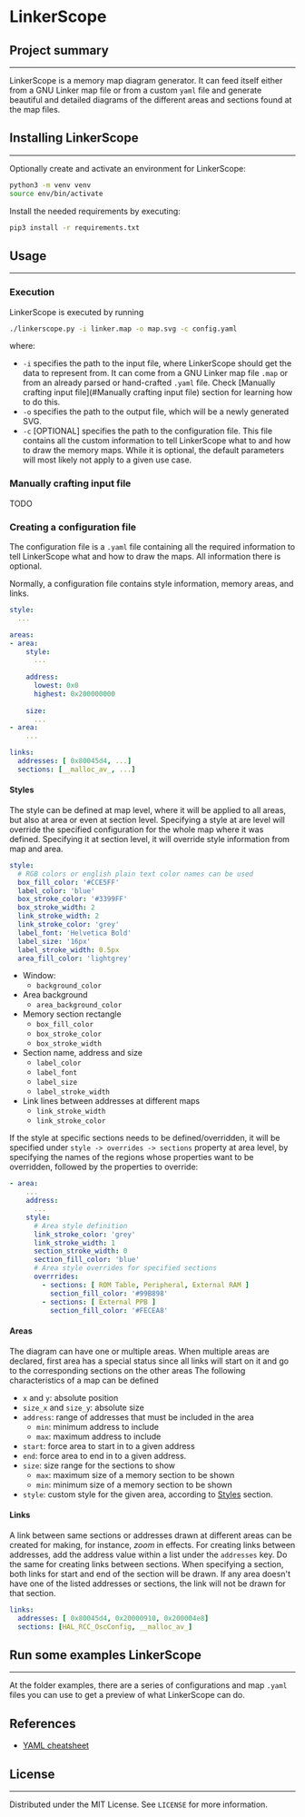 # LinkerScope

## Project summary

---

LinkerScope is a memory map diagram generator. It can feed itself either from a GNU Linker map file or from a custom `yaml` file
and generate beautiful and detailed diagrams of the different areas and sections found at the map files.

## Installing LinkerScope

---

Optionally create and activate an environment for LinkerScope:

```bash
python3 -m venv venv
source env/bin/activate
```

Install the needed requirements by executing:

```bash
pip3 install -r requirements.txt
```

## Usage

---

### Execution

LinkerScope is executed by running

```bash
./linkerscope.py -i linker.map -o map.svg -c config.yaml
```

where:
- `-i` specifies the path to the input file, where LinkerScope should get the data to represent from. It can come from a GNU Linker map file `.map` or from an already parsed or hand-crafted `.yaml` file. Check [Manually crafting input file](#Manually crafting input file) section for learning how to do this.
- `-o` specifies the path to the output file, which will be a newly generated SVG.
- `-c` [OPTIONAL] specifies the path to the configuration file. This file contains all the custom information to tell LinkerScope what to and how to draw the memory maps. While it is optional, the default parameters will most likely not apply to a given use case.

### Manually crafting input file
TODO

### Creating a configuration file

The configuration file is a `.yaml` file containing all the required information to tell LinkerScope what and how to draw the maps.
All information there is optional.

Normally, a configuration file contains style information, memory areas, and links.

```yaml
style:
  ...

areas:
- area:
    style:
      ...
    
    address:
      lowest: 0x0
      highest: 0x200000000
      
    size:
      ...
- area:
    ...

links:
  addresses: [ 0x80045d4, ...]
  sections: [__malloc_av_, ...]


```
#### Styles

The style can be defined at map level, where it will be applied to all areas, but also at area or even at section level.
Specifying a style at are level will override the specified configuration for the whole map where it was defined.
Specifying it at section level, it will override style information from map and area. 

```yaml
style:
  # RGB colors or english plain text color names can be used
  box_fill_color: '#CCE5FF' 
  label_color: 'blue'
  box_stroke_color: '#3399FF'
  box_stroke_width: 2
  link_stroke_width: 2
  link_stroke_color: 'grey'
  label_font: 'Helvetica Bold'
  label_size: '16px'
  label_stroke_width: 0.5px
  area_fill_color: 'lightgrey'
```
- Window:
  - `background_color`
- Area background
  - `area_background_color`
- Memory section rectangle
  - `box_fill_color`
  - `box_stroke_color`
  - `box_stroke_width`
- Section name, address and size
  - `label_color`
  - `label_font`
  - `label_size`
  - `label_stroke_width`
- Link lines between addresses at different maps
  - `link_stroke_width`
  - `link_stroke_color`

If the style at specific sections needs to be defined/overridden, it will be specified under `style -> overrides -> sections` property at
area level, by specifying the names of the regions whose properties want to be overridden, followed by the properties to override:

```yaml
- area:
    ...
    address:
      ...
    style:
      # Area style definition
      link_stroke_color: 'grey'
      link_stroke_width: 1
      section_stroke_width: 0
      section_fill_color: 'blue'
      # Area style overrides for specified sections
      overrrides:
        - sections: [ ROM Table, Peripheral, External RAM ]
          section_fill_color: '#99B898'
        - sections: [ External PPB ]
          section_fill_color: '#FECEA8'
```
#### Areas

The diagram can have one or multiple areas. When multiple areas are declared,
first area has a special status since all links will start on it and go to the corresponding sections on the other areas
The following characteristics of a map can be defined
- `x` and `y`: absolute position 
- `size_x` and `size_y`: absolute size
- `address`: range of addresses that must be included in the area
    - `min`: minimum address to include
    - `max`: maximum address to include
- `start`: force area to start in to a given address
- `end`: force area to end in to a given address.
- `size`: size range for the sections to show
  - `max`: maximum size of a memory section to be shown
  - `min`: minimum size of a memory section to be shown
- `style`: custom style for the given area, according to [Styles](####Styles) section.

#### Links

A link between same sections or addresses drawn at different areas can be created for making, for instance, _zoom_ in effects.
For creating links between addresses, add the address value within a list under the `addresses` key.
Do the same for creating links between sections.
When specifying a section, both links for start and end of the section will be drawn. 
If any area doesn't have one of the listed addresses or sections, the link will not be drawn for that section.

```yaml
links:
  addresses: [ 0x80045d4, 0x20000910, 0x200004e8]
  sections: [HAL_RCC_OscConfig, __malloc_av_]
```

## Run some examples LinkerScope

---

At the folder examples, there are a series of configurations and map `.yaml` files you can use to get a preview of what LinkerScope can do.

## References

- [YAML cheatsheet](https://quickref.me/yaml)

## License

---

Distributed under the MIT License. See `LICENSE` for more information.
